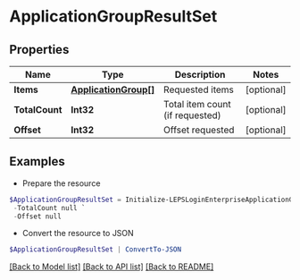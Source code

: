 # ApplicationGroupResultSet
## Properties

Name | Type | Description | Notes
------------ | ------------- | ------------- | -------------
**Items** | [**ApplicationGroup[]**](ApplicationGroup.md) | Requested items | [optional] 
**TotalCount** | **Int32** | Total item count (if requested) | [optional] 
**Offset** | **Int32** | Offset requested | [optional] 

## Examples

- Prepare the resource
```powershell
$ApplicationGroupResultSet = Initialize-LEPSLoginEnterpriseApplicationGroupResultSet  -Items null `
 -TotalCount null `
 -Offset null
```

- Convert the resource to JSON
```powershell
$ApplicationGroupResultSet | ConvertTo-JSON
```

[[Back to Model list]](../README.md#documentation-for-models) [[Back to API list]](../README.md#documentation-for-api-endpoints) [[Back to README]](../README.md)

